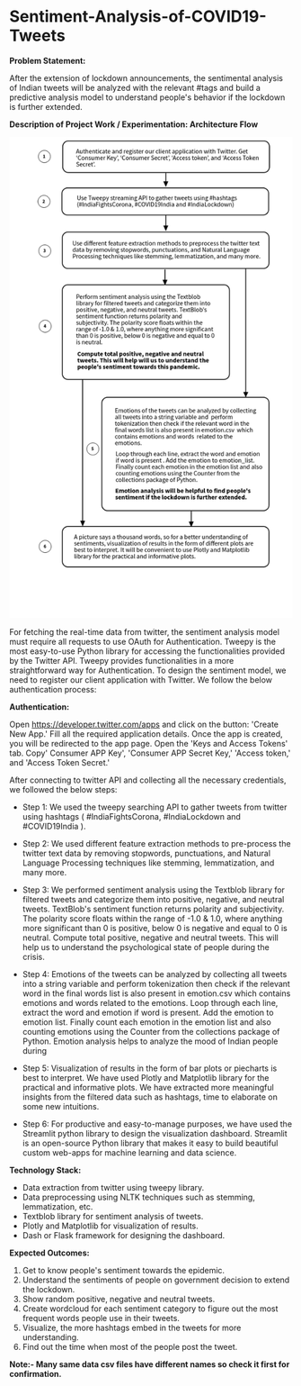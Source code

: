 # Sentiment-Analysis-of-COVID19-Tweets

**Problem Statement:**

After the extension of lockdown announcements, the sentimental analysis of Indian tweets will be analyzed with the relevant #tags and build a predictive analysis model to understand people's behavior if the lockdown is further extended.

**Description of Project Work / Experimentation: Architecture Flow**



![alt text](https://github.com/Amey23/Sentiment-Analysis-of-COVID19-Tweets/blob/master/Flow.png)

For fetching the real-time data from twitter, the sentiment analysis model must require all requests to use OAuth for Authentication. Tweepy is the most easy-to-use Python library for accessing the functionalities provided by the Twitter API. Tweepy provides functionalities in a more straightforward way for Authentication. To design the sentiment model, we need to register our client application with Twitter. We follow the below authentication process:

**Authentication:** 

Open https://developer.twitter.com/apps and click on the button: 'Create New App.' Fill all the required application details. Once the app is created, you will be redirected to the app page. Open the 'Keys and Access Tokens' tab. Copy' Consumer APP Key', 'Consumer APP Secret Key,' 'Access token,' and 'Access Token Secret.'

After connecting to twitter API and collecting all the necessary credentials, we followed the below steps:

- Step 1: We used the tweepy searching API to gather tweets from twitter using hashtags ( #IndiaFightsCorona, #IndiaLockdown and #COVID19India ).

- Step 2: We used different feature extraction methods to pre-process the twitter text data by removing stopwords, punctuations, and Natural Language Processing techniques like stemming, lemmatization, and many more.

- Step 3: We performed sentiment analysis using the Textblob library for filtered tweets and categorize them into positive, negative, and neutral tweets. TextBlob's sentiment function returns polarity and subjectivity. The polarity score floats within the range of -1.0 & 1.0, where anything more significant than 0 is positive, below 0 is negative and equal to 0 is neutral. Compute total positive, negative and neutral tweets. This will help us to understand the psychological state of people during the crisis.

- Step 4: Emotions of the tweets can be analyzed by collecting all tweets into a string variable and  perform tokenization then check if the relevant word in the final words list is also present in emotion.csv  which contains emotions and words  related to the emotions. Loop through each line, extract the word and emotion if word is present. Add the emotion to emotion list. Finally count each emotion in the emotion list and also counting emotions using the Counter from the collections package of Python. Emotion analysis helps to analyze the mood of Indian people during

- Step 5: Visualization of results in the form of bar plots or piecharts is best to interpret. We have used Plotly and Matplotlib library for the practical and informative plots. We have extracted more meaningful insights from the filtered data such as hashtags, time to elaborate on some new intuitions.

- Step 6: For productive and easy-to-manage purposes, we have used the Streamlit python library to design the visualization dashboard. Streamlit is an open-source Python library that makes it easy to build beautiful custom web-apps for machine learning and data science.

**Technology Stack:**

- Data extraction from twitter using tweepy library.
- Data preprocessing using NLTK techniques such as stemming, lemmatization, etc.
- Textblob library for sentiment analysis of tweets.
- Plotly and Matplotlib for visualization of results.
- Dash or Flask framework for designing the dashboard.


**Expected Outcomes:**

1.   Get to know people's sentiment towards the epidemic.
2.   Understand the sentiments of people on government decision to extend the lockdown.
3.   Show random positive, negative and neutral tweets.
4.   Create wordcloud for each sentiment category to figure out the most frequent words people use in their tweets.
5.   Visualize, the more hashtags embed in the tweets for more understanding.
6.   Find out the time when most of the people post the tweet.

**Note:- Many same data csv files have different names so check it first for confirmation.** 

